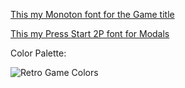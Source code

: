 [This my Monoton font for the Game title](https://fonts.google.com/?selection.family=Monoton|Press+Start+2P&query=monoto)


[This my Press Start 2P font for Modals](https://fonts.google.com/?selection.family=Monoton|Press+Start+2P&query=Press+Start+2P)


Color Palette:

![Retro Game Colors](FontsAndColors/Retro-game-colors.png)
